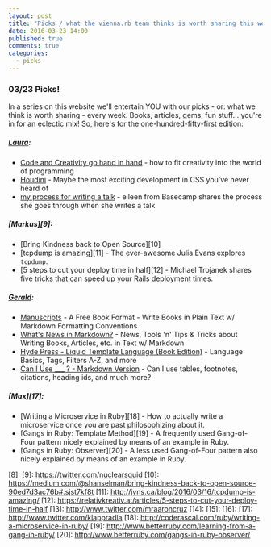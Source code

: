 ```yaml
---
layout: post
title: "Picks / what the vienna.rb team thinks is worth sharing this week"
date: 2016-03-23 14:00
published: true
comments: true
categories:
  - picks
---
```


### 03/23 Picks!

In a series on this website we'll entertain YOU with our picks - or: what we think is worth sharing - every week.
Books, articles, gems, fun stuff... you're in for an eclectic mix! So, here's for the one-hundred-fifty-first edition:

##### [Laura][1]:
- [Code and Creativity go hand in hand][2] - how to fit creativity into the world of programming
- [Houdini][3] - Maybe the most exciting development in CSS you’ve never heard of
- [my process for writing a talk][4] - eileen from Basecamp shares the process she goes through when she writes a talk

##### [Markus][9]:
- [Bring Kindness back to Open Source][10]
- [tcpdump is amazing][11] - The ever-awesome Julia Evans explores `tcpdump`.
- [5 steps to cut your deploy time in half][12] - Michael Trojanek shares five tricks that can speed up your Rails deployment times.

##### [Gerald](https://twitter.com/viennahtml):
- [Manuscripts](http://manuscripts.github.io) - A Free Book Format - Write Books in Plain Text w/ Markdown Formatting Conventions
- [What's News in Markdown?](https://twitter.com/manuscriptsnews) - News, Tools 'n' Tips & Tricks about Writing Books, Articles, etc. in Text w/ Markdown
- [Hyde Press - Liquid Template Language (Book Edition)](http://hydepress.github.io/liquid) - Language Basics, Tags, Filters A-Z, and more
- [Can I Use ___ ? - Markdown Version](http://manuscripts.github.io/markdown-can-i-use) - Can I use tables, footnotes, citations, heading ids, and much more?

##### [Max][17]:
- [Writing a Microservice in Ruby][18] - How to actually write a microservice once you are past philosophizing about it.
- [Gangs in Ruby: Template Method][19] - A frequently used Gang-of-Four pattern nicely explained by means of an example in Ruby.
- [Gangs in Ruby: Observer][20] - A less used Gang-of-Four pattern also nicely explained by means of an example in Ruby.

[1]: http://www.twitter.com/alicetragedy
[2]: https://medium.com/@cattsmall/code-and-creativity-go-hand-in-hand-bb53f25da7a6
[3]: https://www.smashingmagazine.com/2016/03/houdini-maybe-the-most-exciting-development-in-css-youve-never-heard-of/
[4]: http://eileencodes.com/posts/my-process-for-writing-a-talk/
[5]: https://twitter.com/senorhuidobro
[6]:
[7]:
[8]:
[9]: https://twitter.com/nuclearsquid
[10]: https://medium.com/@shanselman/bring-kindness-back-to-open-source-90ed7d3ac76b#.sjst7kf8t
[11]: http://jvns.ca/blog/2016/03/16/tcpdump-is-amazing/
[12]: https://relativkreativ.at/articles/5-steps-to-cut-your-deploy-time-in-half
[13]: http://www.twitter.com/mraaroncruz
[14]:
[15]:
[16]:
[17]: http://www.twitter.com/klappradla
[18]: http://coderascal.com/ruby/writing-a-microservice-in-ruby/
[19]: http://www.betterruby.com/learning-from-a-gang-in-ruby/
[20]: http://www.betterruby.com/gangs-in-ruby-observer/
